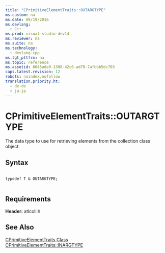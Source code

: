 ```yaml
---
title: "CPrimitiveElementTraits::OUTARGTYPE"
ms.custom: na
ms.date: 09/19/2016
ms.devlang: 
  - C++
ms.prod: visual-studio-dev14
ms.reviewer: na
ms.suite: na
ms.technology: 
  - devlang-cpp
ms.tgt_pltfrm: na
ms.topic: reference
ms.assetid: 6045ade9-1308-42c6-ad78-7afbbb5dc703
caps.latest.revision: 12
robots: noindex,nofollow
translation.priority.ht: 
  - de-de
  - ja-jp
---
```

# CPrimitiveElementTraits::OUTARGTYPE
The data type to use for retrieving elements from the collection class object.  
  
## Syntax  
  
```  
  
typedef T & OUTARGTYPE;  
  
```  
  
## Requirements  
 **Header:** atlcoll.h  
  
## See Also  
 [CPrimitiveElementTraits Class](../vs140/CPrimitiveElementTraits-Class.md)   
 [CPrimitiveElementTraits::INARGTYPE](../vs140/CPrimitiveElementTraits--INARGTYPE.md)